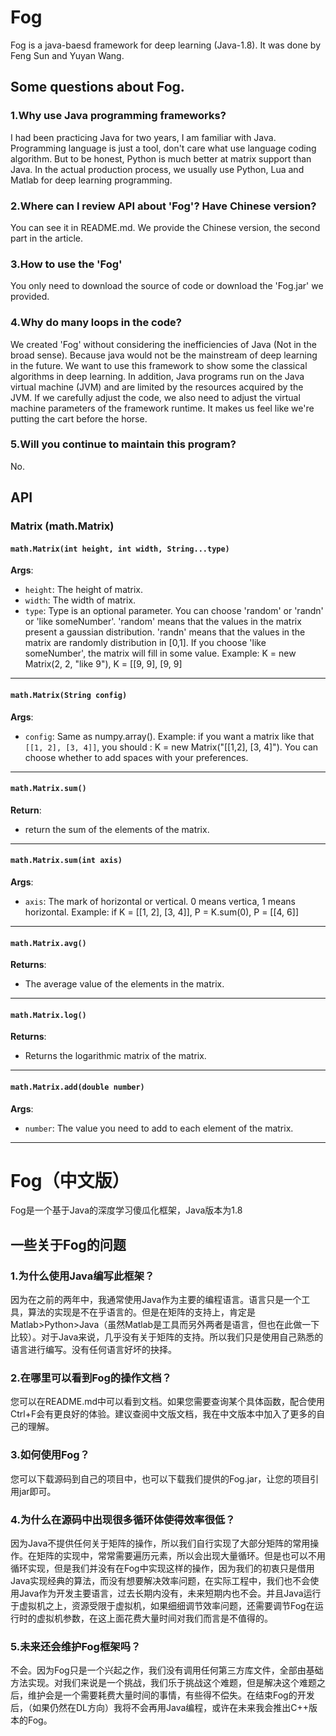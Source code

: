 # Fog
Fog is a java-baesd framework for deep learning (Java-1.8). It was done by Feng Sun and Yuyan Wang.

## Some questions about Fog.
### 1.Why use Java programming frameworks?
I had been practicing Java for two years, I am familiar with Java. Programming language is just a tool, don't care what use language coding algorithm. But to be honest, Python is much better at matrix support than Java. In the actual production process, we usually use Python, Lua and Matlab for deep learning programming.
### 2.Where can I review API about 'Fog'? Have Chinese version?
You can see it in README.md. We provide the Chinese version, the second part in the article.
### 3.How to use the 'Fog'
You only need to download the source of code or download the 'Fog.jar' we provided.
### 4.Why do many loops in the code?
We created 'Fog' without considering the inefficiencies of Java (Not in the broad sense). Because java would not be the mainstream of deep learning in the future. We want to use this framework to show some the classical algorithms in deep learning. In addition, Java programs run on the Java virtual machine (JVM) and are limited by the resources acquired by the JVM. If we carefully adjust the code, we also need to adjust the virtual machine parameters of the framework runtime. It makes us feel like we're putting the cart before the horse.
### 5.Will you continue to maintain this program?
No.
## API
### Matrix (math.Matrix)
#### `math.Matrix(int height, int width, String...type)`
<b>Args</b>:<br/>
* `height`: The height of matrix.<br/>
* `width`: The width of matrix.<br/>
* `type`: Type is an optional parameter. You can choose 'random' or 'randn' or 'like someNumber'. 'random' means that the values in the matrix present a gaussian distribution. 'randn' means that the values in the matrix are randomly distribution in [0,1]. If you choose 'like someNumber', the matrix will fill in some value. Example: K = new Matrix(2, 2, "like 9"), K = [[9, 9], [9, 9]
---
#### `math.Matrix(String config)`
<b>Args</b>:<br/>
* `config`: Same as numpy.array(). Example: if you want a matrix like that `[[1, 2], [3, 4]]`, you should : K = new Matrix("[[1,2], [3, 4]"). You can choose whether to add spaces with your preferences.
---
#### `math.Matrix.sum()`
<b>Return</b>:<br/>
* return the sum of the elements of the matrix.
---
#### `math.Matrix.sum(int axis)`
<b>Args</b>:<br/>
* `axis`: The mark of horizontal or vertical. 0 means vertica, 1 means horizontal. Example: if K = [[1, 2], [3, 4]], P = K.sum(0), P = [[4, 6]]<br/>
---
#### `math.Matrix.avg()`
<b>Returns</b>:<br/>
* The average value of the elements in the matrix.
---
#### `math.Matrix.log()`
<b>Returns</b>:<br/>
* Returns the logarithmic matrix of the matrix.
---
#### `math.Matrix.add(double number)`
<b>Args</b>:<br/>
* `number`: The value you need to add to each element of the matrix.<br/>
---










# Fog（中文版）
Fog是一个基于Java的深度学习傻瓜化框架，Java版本为1.8
## 一些关于Fog的问题
### 1.为什么使用Java编写此框架？
因为在之前的两年中，我通常使用Java作为主要的编程语言。语言只是一个工具，算法的实现是不在乎语言的。但是在矩阵的支持上，肯定是Matlab>Python>Java（虽然Matlab是工具而另外两者是语言，但也在此做一下比较）。对于Java来说，几乎没有关于矩阵的支持。所以我们只是使用自己熟悉的语言进行编写。没有任何语言好坏的抉择。
### 2.在哪里可以看到Fog的操作文档？
您可以在README.md中可以看到文档。如果您需要查询某个具体函数，配合使用Ctrl+F会有更良好的体验。建议查阅中文版文档，我在中文版本中加入了更多的自己的理解。
### 3.如何使用Fog？
您可以下载源码到自己的项目中，也可以下载我们提供的Fog.jar，让您的项目引用jar即可。
### 4.为什么在源码中出现很多循环体使得效率很低？
因为Java不提供任何关于矩阵的操作，所以我们自行实现了大部分矩阵的常用操作。在矩阵的实现中，常常需要遍历元素，所以会出现大量循环。但是也可以不用循环实现，但是我们并没有在Fog中实现这样的操作，因为我们的初衷只是借用Java实现经典的算法，而没有想要解决效率问题，在实际工程中，我们也不会使用Java作为开发主要语言，过去长期内没有，未来短期内也不会。并且Java运行于虚拟机之上，资源受限于虚拟机，如果细细调节效率问题，还需要调节Fog在运行时的虚拟机参数，在这上面花费大量时间对我们而言是不值得的。
### 5.未来还会维护Fog框架吗？
不会。因为Fog只是一个兴起之作，我们没有调用任何第三方库文件，全部由基础方法实现。对我们来说是一个挑战，我们乐于挑战这个难题，但是解决这个难题之后，维护会是一个需要耗费大量时间的事情，有些得不偿失。在结束Fog的开发后，（如果仍然在DL方向）我将不会再用Java编程，或许在未来我会推出C++版本的Fog。
